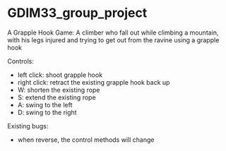 # GDIM33_group_project

A Grapple Hook Game: 
A climber who fall out while climbing a mountain, with his legs injured and trying to get out from the ravine using a grapple hook



Controls:
  
  - left click: shoot grapple hook
  - right click: retract the existing grapple hook back up
  - W: shorten the existing rope
  - S: extend the existing rope
  - A: swing to the left
  - D: swing to the right



Existing bugs:
  - when reverse, the control methods will change

